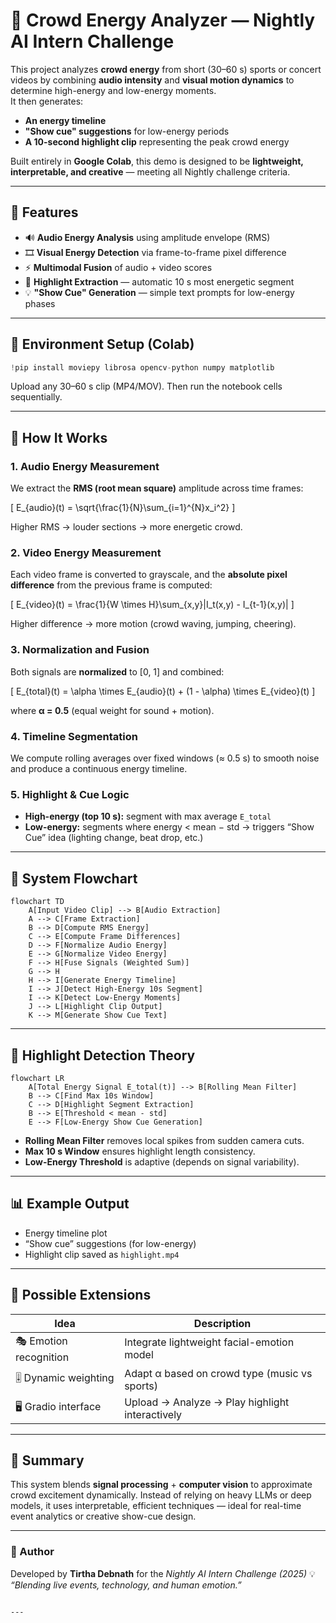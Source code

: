 
# 🎥 Crowd Energy Analyzer — Nightly AI Intern Challenge

This project analyzes **crowd energy** from short (30–60 s) sports or concert videos by combining **audio intensity** and **visual motion dynamics** to determine high-energy and low-energy moments.  
It then generates:
- **An energy timeline**
- **"Show cue" suggestions** for low-energy periods  
- **A 10-second highlight clip** representing the peak crowd energy  

Built entirely in **Google Colab**, this demo is designed to be **lightweight, interpretable, and creative** — meeting all Nightly challenge criteria.

---

## 🚀 Features
- 🔊 **Audio Energy Analysis** using amplitude envelope (RMS)  
- 🎞️ **Visual Energy Detection** via frame-to-frame pixel difference  
- ⚡ **Multimodal Fusion** of audio + video scores  
- 🧩 **Highlight Extraction** — automatic 10 s most energetic segment  
- 💡 **"Show Cue" Generation** — simple text prompts for low-energy phases  

---

## 🧰 Environment Setup (Colab)
```python
!pip install moviepy librosa opencv-python numpy matplotlib
````

Upload any 30–60 s clip (MP4/MOV).
Then run the notebook cells sequentially.

---

## 🧠 How It Works

### 1. Audio Energy Measurement

We extract the **RMS (root mean square)** amplitude across time frames:

[
E_{audio}(t) = \sqrt{\frac{1}{N}\sum_{i=1}^{N}x_i^2}
]

Higher RMS → louder sections → more energetic crowd.

### 2. Video Energy Measurement

Each video frame is converted to grayscale, and the **absolute pixel difference** from the previous frame is computed:

[
E_{video}(t) = \frac{1}{W \times H}\sum_{x,y}|I_t(x,y) - I_{t-1}(x,y)|
]

Higher difference → more motion (crowd waving, jumping, cheering).

### 3. Normalization and Fusion

Both signals are **normalized** to [0, 1] and combined:

[
E_{total}(t) = \alpha \times E_{audio}(t) + (1 - \alpha) \times E_{video}(t)
]

where **α = 0.5** (equal weight for sound + motion).

### 4. Timeline Segmentation

We compute rolling averages over fixed windows (≈ 0.5 s) to smooth noise and produce a continuous energy timeline.

### 5. Highlight & Cue Logic

* **High-energy (top 10 s):** segment with max average `E_total`
* **Low-energy:** segments where energy < mean − std
  → triggers “Show Cue” idea (lighting change, beat drop, etc.)

---

## 🔄 System Flowchart

```mermaid
flowchart TD
    A[Input Video Clip] --> B[Audio Extraction]
    A --> C[Frame Extraction]
    B --> D[Compute RMS Energy]
    C --> E[Compute Frame Differences]
    D --> F[Normalize Audio Energy]
    E --> G[Normalize Video Energy]
    F --> H[Fuse Signals (Weighted Sum)]
    G --> H
    H --> I[Generate Energy Timeline]
    I --> J[Detect High-Energy 10s Segment]
    I --> K[Detect Low-Energy Moments]
    J --> L[Highlight Clip Output]
    K --> M[Generate Show Cue Text]
```

---

## 🔬 Highlight Detection Theory

```mermaid
flowchart LR
    A[Total Energy Signal E_total(t)] --> B[Rolling Mean Filter]
    B --> C[Find Max 10s Window]
    C --> D[Highlight Segment Extraction]
    B --> E[Threshold < mean - std]
    E --> F[Low-Energy Show Cue Generation]
```

* **Rolling Mean Filter** removes local spikes from sudden camera cuts.
* **Max 10 s Window** ensures highlight length consistency.
* **Low-Energy Threshold** is adaptive (depends on signal variability).

---

## 📊 Example Output

* Energy timeline plot
* “Show cue” suggestions (for low-energy)
* Highlight clip saved as `highlight.mp4`

---

## 🧩 Possible Extensions

| Idea                   | Description                                     |
| ---------------------- | ----------------------------------------------- |
| 🎭 Emotion recognition | Integrate lightweight facial-emotion model      |
| 🎚 Dynamic weighting   | Adapt α based on crowd type (music vs sports)   |
| 🖥️ Gradio interface   | Upload → Analyze → Play highlight interactively |

---

## 🧠 Summary

This system blends **signal processing** + **computer vision** to approximate crowd excitement dynamically.
Instead of relying on heavy LLMs or deep models, it uses interpretable, efficient techniques — ideal for real-time event analytics or creative show-cue design.

---

### 🏁 Author

Developed by **Tirtha Debnath** for the *Nightly AI Intern Challenge (2025)*
💡 *“Blending live events, technology, and human emotion.”*

```

---

```
